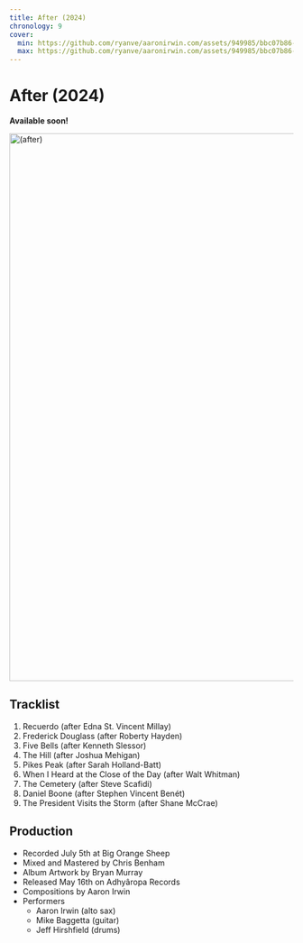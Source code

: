 ```yaml
---
title: After (2024)
chronology: 9
cover:
  min: https://github.com/ryanve/aaronirwin.com/assets/949985/bbc07b86-1bbe-48e4-b9b3-d602ce3a480e
  max: https://github.com/ryanve/aaronirwin.com/assets/949985/bbc07b86-1bbe-48e4-b9b3-d602ce3a480e
---
```


# After (2024)

**Available soon!**

<img
  data-help="https://github.com/ryanve/aaronirwin.com/issues/127"
  aria-label="moonlit cityscape"
  alt="(after)"
  width="960"
  height="972"
  src="https://github.com/ryanve/aaronirwin.com/assets/949985/bbc07b86-1bbe-48e4-b9b3-d602ce3a480e"
  />

## Tracklist

1. Recuerdo (after Edna St. Vincent Millay)
2. Frederick Douglass (after Roberty Hayden)
3. Five Bells (after Kenneth Slessor)
4. The Hill (after Joshua Mehigan)
5. Pikes Peak (after Sarah Holland-Batt)
6. When I Heard at the Close of the Day (after Walt Whitman)
7. The Cemetery (after Steve Scafidi)
8. Daniel Boone (after Stephen Vincent Benét)
9. The President Visits the Storm (after Shane McCrae)
    
## Production

- Recorded July 5th at Big Orange Sheep
- Mixed and Mastered by Chris Benham
- Album Artwork by Bryan Murray
- Released May 16th on Adhyâropa Records
- Compositions by Aaron Irwin
- Performers
  - Aaron Irwin (alto sax)
  - Mike Baggetta (guitar)
  - Jeff Hirshfield (drums)
